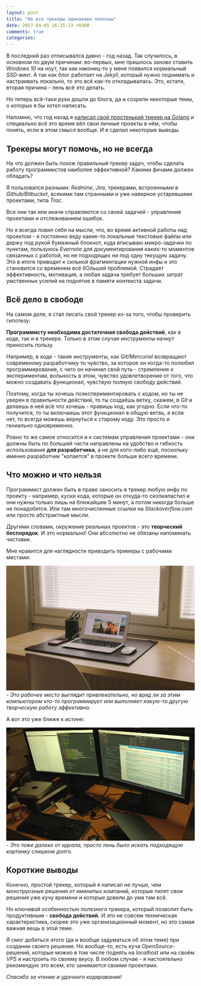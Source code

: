 ```yaml
---
layout: post
title: "Не все трекеры одинаково полезны"
date: 2017-04-05 16:25:13 +0300
comments: true
categories: 
---
```


В последний раз отписывался давно - год назад. Так случилось, в основном по двум причинам: во-первых, мне пришлось заново ставить *Windows 10* на ноут, так как наконец-то у меня появился нормальный *SSD*-винт. А так как блог работает на *Jekyll*, который нужно поднимать и настраивать локально, то это всё как-то откладывалась. Это, кстати, вторая причина - лень всё это делать.

Но теперь всё-таки руки дошли до блога, да и созрели некоторые темы, о которых я бы хотел написать.

Напомню, что год назад я [написал свой простенький трекер на Golang](/2016/04/09/luchshe-chem-tvoj-boss.html) и специально всё это время вёл свои личные проекты в нём, чтобы понять, если в этом смысл вообще. И я сделал некоторые выводы.

## Трекеры могут помочь, но не всегда

На что должен быть похож правильный трекер задач, чтобы сделать работу программистов наиболее эффективной? Какими фичами должен обладать?

Я пользовался разными: *Redmine*, *Jira*, трекерами, встроенными в *Github/Bitbucket*, всякими там странными и уже наверное устаревшими проектами, типа *Trac*.

Все они так или иначе справляются со своей задачей - управление проектами и отслеживанием ошибок.

Но я всегда ловил себя на мысли, что, во время активной работы над проектом - я постоянно веду какие-то локальные текстовые файлы или держу под рукой бумажный блокнот, куда вписываю микро-задачки по пунктам, пользуюсь *Evernote* для документирования каких-то моментов связанных с работой, но не подходящих ни под одну текущую задачу. Это в итоге приводит к сильной фрагментации нужной инфы и это становится со временем всё бОльшей проблемой. Страдает эффективность, мотивация, а любая задача требует больших затрат умственных усилий на поднятие в памяти контекста задачи.

## Всё дело в свободе

На самом деле, я стал писать свой трекер из-за того, чтобы проверить гипотезу: 

**Программисту необходима достаточная свобода действий**, как в коде, так и в трекере. Только в этом случае инструменты начнут приносить пользу.

Например, в коде - такие инструменты, как *Git/Mercurial* возвращают современому разработчику то чувство, за которое он когда-то полюбил программирование, с чего он начинал свой путь - стремление к экспериментам, вольность в этом, чувство удовлетворение от того, что можно создавать функционал, чувствую полную свободу действий.

Поэтому, когда ты хочешь поэкспериментировать с кодом, но ты не уверен в правильности действий, то ты создаёшь ветку, скажем, в *Git* и делаешь в ней всё что хочешь - правишь код, как угодно. Если что-то получится, то ты включаешь этот функционал в общую ветвь, а если нет, то всегда можешь вернуться к старому коду. Это просто и гениально одновременно.

Ровно то же самое относится и к системам управления проектами - они должны быть по большей части направлены на удобство и гибкость использования **для разработчика**, а не для кого-либо ещё, поскольку именно разработчик "копается" в проекте больше всего времени.

## Что можно и что нельзя

Программист должен быть в праве заносить в трекер любую инфу по проекту - например, куски кода, которые он откуда-то скопиапастил и они нужны только лишь на ближайшие 5 минут, а потом никогда больше не понадобятся. Или там многочисленные ссылки на *Stackoverflow.com* или просто абстрактные мысли.

Другими словами, окружение реальных проектов - это **творческий беспорядок**. И это нормально! Они абсолютно не обязаны напоминать чистовик.

Мне нравится для наглядности приводить примеры с рабочими местами:

![apple-iphone-smartphone-desk](/images/apple-iphone-smartphone-desk.jpg)
*- Это рабочее место выглядит привлекательно, но вряд ли за этим компьютером кто-то программирует или выполняет какую-то другую творческую работу эффективно.*

А вот это уже ближе к истине:

![harmony-in-chaos](/images/harmony-in-chaos.jpg)
*- Это тоже далеко от идеала, просто лень было искать подходящую картинку слишком долго.*

## Короткие выводы

Конечно, простой трекер, который я написал не лучше, чем монструозные решения от именитых компаний, которые пилят свои решения уже кучу времени и которые довели до ума там всё.

Но ключевой особенностью полезного трекера, который позволит быть продуктивным - **свобода действий.** И это не совсем техническая характеристика, скорее это уже организационный момент, но это самая важная вещь в этой теме.

Я смог добиться этого (да и вообще задуматься об этом теме) при создании своего решения. Но вообще-то, есть куча *OpenSource*-решений, которые можно в том числе поднять на *localhost* или на своём *VPS* и настроить по своему вкусу. В любом случае - я настоятельно рекомендую это всем, кто занимается своими проектами.

*Спасибо за чтение и удачного кодирования!*